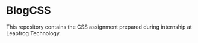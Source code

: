 # BlogCSS
This repository contains the CSS assignment prepared during internship at Leapfrog Technology.

